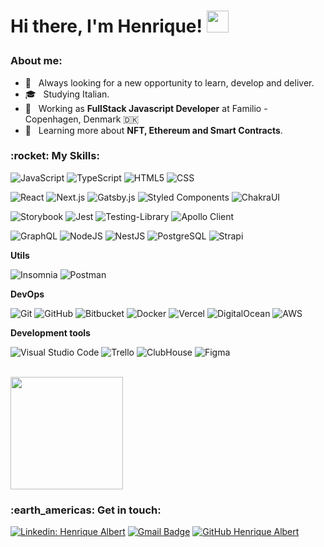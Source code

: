 <h1><p>Hi there, I'm Henrique! <a href="https://rahulmahesh.me/"><img src="https://media.giphy.com/media/hvRJCLFzcasrR4ia7z/giphy.gif" width="35px"></h1></a></p>


<h3>About me: </h3>

- 🤔 &nbsp; Always looking for a new opportunity to learn, develop and deliver.
- 🎓 &nbsp; Studying Italian.
- 💼 &nbsp; Working as **FullStack Javascript Developer** at Familio - Copenhagen, Denmark 🇩🇰
- 🌱 &nbsp; Learning more about **NFT, Ethereum and Smart Contracts**.

<h3> :rocket: My Skills: </h3>

  ![JavaScript](https://img.shields.io/badge/-JavaScript-333333?style=flat&logo=javascript)
  ![TypeScript](https://img.shields.io/badge/-TypeScript-333333?style=flat&logo=typescript)
  ![HTML5](https://img.shields.io/badge/-HTML5-333333?style=flat&logo=HTML5)
  ![CSS](https://img.shields.io/badge/-CSS-333333?style=flat&logo=CSS3&logoColor=1572B6)
  
  ![React](https://img.shields.io/badge/-React-333333?style=flat&logo=react)
  ![Next.js](https://img.shields.io/badge/-Next.js-333333?style=flat&logo=next.js)
  ![Gatsby.js](https://img.shields.io/badge/-Gatsby.js-333333?style=flat&logo=gatsby)
  ![Styled Components](https://img.shields.io/badge/-Styled%20Components-39404b?style=flat&logo=styledcomponents) 
  ![ChakraUI](https://img.shields.io/badge/-ChakraUI-39404b?style=flat&logo=chakraui) 
  
  ![Storybook](https://img.shields.io/badge/-Storybook-39404b?style=flat&logo=storybook)
  ![Jest](https://img.shields.io/badge/-Jest-333333?style=flat&logo=jest)
  ![Testing-Library](https://img.shields.io/badge/-TestingLibrary-39404b?style=flat&logo=testinglibrary)
  ![Apollo Client](https://img.shields.io/badge/-Apollo%20Client-39404b?style=flat&logo=apollographql)
  
  ![GraphQL](https://img.shields.io/badge/-GraphQL-333333?style=flat&logo=graphql)
  ![NodeJS](https://img.shields.io/badge/-NodeJS-333333?style=flat&logo=node.js)
  ![NestJS](https://img.shields.io/badge/-NestJS-333333?style=flat&logo=nestjs)
  ![PostgreSQL](https://img.shields.io/badge/-PostgreSQL-333333?style=flat&logo=postgresql)
  ![Strapi](https://img.shields.io/badge/-Strapi-333333?style=flat&logo=strapi)

**Utils**

  ![Insomnia](https://img.shields.io/badge/-Insomnia-333333?style=flat&logo=insomnia)
  ![Postman](https://img.shields.io/badge/-Postman-333333?style=flat&logo=postman)

**DevOps**

  ![Git](https://img.shields.io/badge/-Git-333333?style=flat&logo=git)
  ![GitHub](https://img.shields.io/badge/-GitHub-333333?style=flat&logo=github)
  ![Bitbucket](https://img.shields.io/badge/-Bitbucket-333333?style=flat&logo=bitbucket)
  ![Docker](https://img.shields.io/badge/-Docker-333333?style=flat&logo=docker)
  ![Vercel](https://img.shields.io/badge/-Vercel-333333?style=flat&logo=vercel)
  ![DigitalOcean](https://img.shields.io/badge/-DigitalOcean-333333?style=flat&logo=digitalocean)
  ![AWS](https://img.shields.io/badge/-AWS-333333?style=flat&logo=amazon)

**Development tools**

  ![Visual Studio Code](https://img.shields.io/badge/-Visual%20Studio%20Code-333333?style=flat&logo=visual-studio-code&logoColor=007ACC)
  ![Trello](https://img.shields.io/badge/-Trello-333333?style=flat&logo=trello&logoColor=007ACC)
  ![ClubHouse](https://img.shields.io/badge/-ClubHouse-333333?style=flat&logo=clubhouse)
  ![Figma](https://img.shields.io/badge/-Figma-333333?style=flat&logo=figma&logoColor=007ACC)


<br/>

<a href="https://github.com/VanessaSwerts">
  <img height="180em" src="https://github-readme-stats.vercel.app/api?username=henriquealbert&theme=dracula&show_icons=true&count_private=true&hide=contribs,issues" />
</a>

<br/>

<h3> :earth_americas: Get in touch: </h3> 

[![Linkedin: Henrique Albert](https://img.shields.io/badge/-Henrique%20Albert-blue?style=flat-square&logo=Linkedin&logoColor=white&link=https://www.linkedin.com/in/henrique-albert-schmaiske)](https://www.linkedin.com/in/henrique-albert-schmaiske)
[![Gmail Badge](https://img.shields.io/badge/-ishenriquealbert@gmail.com-006bed?style=flat-square&logo=Gmail&logoColor=white&link=mailto:ishenriquealbert@gmail.com)](mailto:ishenriquealbert@gmail.com)
[![GitHub Henrique Albert]( https://img.shields.io/github/followers/henriquealbert?label=follow&style=social)](https://github.com/henriquealbert)
